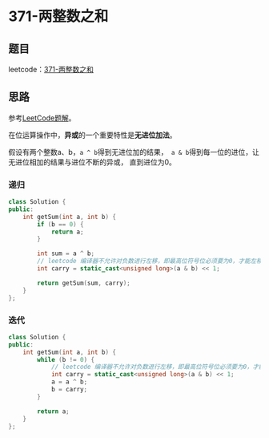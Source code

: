 # 371-两整数之和

## 题目

leetcode：[371-两整数之和](https://leetcode-cn.com/problems/sum-of-two-integers/)

## 思路

参考[LeetCode题解](https://leetcode-cn.com/problems/sum-of-two-integers/solution/wei-yun-suan-xiang-jie-yi-ji-zai-python-zhong-xu-y/)。

在位运算操作中，**异或**的一个重要特性是**无进位加法**。

假设有两个整数a、b，`a ^ b`得到无进位加的结果，` a & b`得到每一位的进位，让无进位相加的结果与进位不断的异或， 直到进位为0。

### 递归

```c++
class Solution {
public:
    int getSum(int a, int b) {
        if (b == 0) {
            return a;
        }

        int sum = a ^ b;
        // leetcode 编译器不允许对负数进行左移，即最高位符号位必须要为0，才能左移
        int carry = static_cast<unsigned long>(a & b) << 1;

        return getSum(sum, carry);
    }
};
```

### 迭代

```c++
class Solution {
public:
    int getSum(int a, int b) {
        while (b != 0) {
            // leetcode 编译器不允许对负数进行左移，即最高位符号位必须要为0，才能左移
            int carry = static_cast<unsigned long>(a & b) << 1;
            a = a ^ b;
            b = carry;
        }

        return a;
    }
};
```

